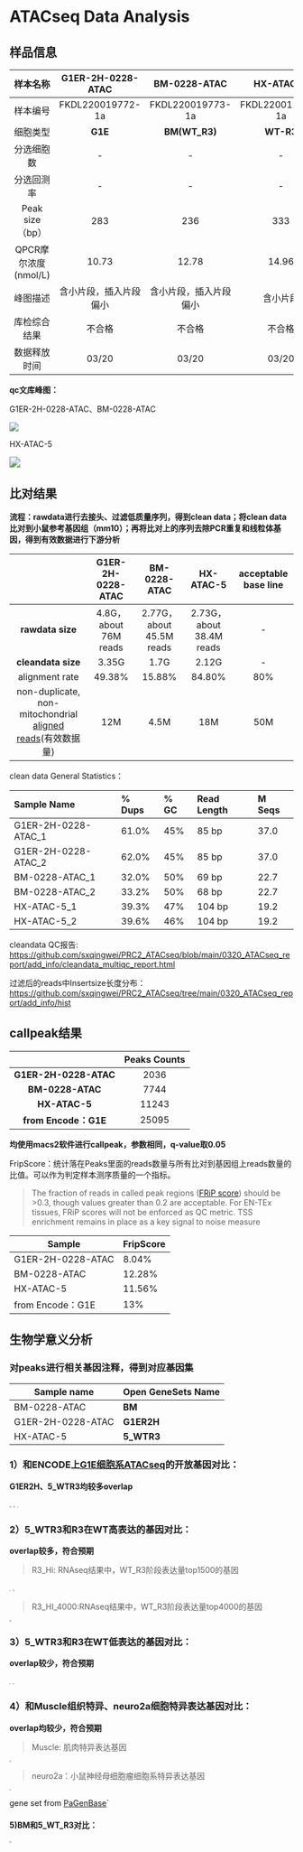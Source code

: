 

# ATACseq Data Analysis

[^Author：QwEi     Date：2022/03/22     not final version，to be contined]: 

## 样品信息

|       样本名称       |   G1ER-2H-0228-ATAC    |      BM-0228-ATAC      |    HX-ATAC-5     |
| :------------------: | :--------------------: | :--------------------: | :--------------: |
|       样本编号       |    FKDL220019772-1a    |    FKDL220019773-1a    | FKDL220011795-1a |
|       细胞类型       |        **G1E**         |     **BM(WT_R3)**      |    **WT-R3**     |
|      分选细胞数      |           -            |           -            |        -         |
|      分选回测率      |           -            |           -            |        -         |
|   Peak size（bp）    |          283           |          236           |       333        |
| QPCR摩尔浓度(nmol/L) |         10.73          |         12.78          |      14.96       |
|       峰图描述       | 含小片段，插入片段偏小 | 含小片段，插入片段偏小 |     含小片段     |
|     库检综合结果     |         不合格         |         不合格         |      不合格      |
|     数据释放时间     |         03/20          |         03/20          |      03/20       |

**qc文库峰图：**

G1ER-2H-0228-ATAC、BM-0228-ATAC

![](https://github.com/sxqingwei/PRC2_ATACseq/raw/main/0320_ATACseq_report/add_info/0d88e762750de1e3c6fe9f8b0fcac7d.jpg)

HX-ATAC-5

<img src="https://github.com/sxqingwei/PRC2_ATACseq/raw/main/0320_ATACseq_report/add_info/ad18634d00fa70d45307c9f778a7b90.png" style="zoom:120%;" />



## 比对结果

**流程：rawdata进行去接头、过滤低质量序列，得到clean data；将clean data比对到小鼠参考基因组（mm10）；再将比对上的序列去除PCR重复和线粒体基因，得到有效数据进行下游分析**

|                                                              |   G1ER-2H-0228-ATAC   |       BM-0228-ATAC       |        HX-ATAC-5         | acceptable base line |
| :----------------------------------------------------------: | :-------------------: | :----------------------: | :----------------------: | :------------------: |
|                       **rawdata size**                       | 4.8G，about 76M reads | 2.77G，about 45.5M reads | 2.73G，about 38.4M reads |          -           |
|                      **cleandata size**                      |         3.35G         |           1.7G           |          2.12G           |          -           |
|                        alignment rate                        |        49.38%         |          15.88%          |          84.80%          |         80%          |
| non-duplicate, non-mitochondrial [aligned reads](https://www.encodeproject.org/data-standards/terms/#read-depth)(有效数据量) |          12M          |           4.5M           |           18M            |         50M          |

clean data General Statistics：

| Sample Name         | % Dups | % GC | Read Length | M Seqs |
| :------------------ | :----- | :--- | :---------- | :----- |
| G1ER-2H-0228-ATAC_1 | 61.0%  | 45%  | 85 bp       | 37.0   |
| G1ER-2H-0228-ATAC_2 | 62.0%  | 45%  | 85 bp       | 37.0   |
| BM-0228-ATAC_1      | 32.0%  | 50%  | 69 bp       | 22.7   |
| BM-0228-ATAC_2      | 33.2%  | 50%  | 68 bp       | 22.7   |
| HX-ATAC-5_1         | 39.3%  | 47%  | 104 bp      | 19.2   |
| HX-ATAC-5_2         | 39.6%  | 46%  | 104 bp      | 19.2   |

cleandata QC报告: https://github.com/sxqingwei/PRC2_ATACseq/blob/main/0320_ATACseq_report/add_info/cleandata_multiqc_report.html

过滤后的reads中Insertsize长度分布：https://github.com/sxqingwei/PRC2_ATACseq/tree/main/0320_ATACseq_report/add_info/hist



## callpeak结果

|                       | Peaks Counts |
| :-------------------: | :----------: |
| **G1ER-2H-0228-ATAC** |     2036     |
|   **BM-0228-ATAC**    |     7744     |
|     **HX-ATAC-5**     |    11243     |
| **from Encode：G1E**  |    25095     |

**均使用macs2软件进行callpeak，参数相同，q-value取0.05**

FripScore：统计落在Peaks里面的reads数量与所有比对到基因组上reads数量的比值。可以作为判定样本测序质量的一个指标。

> The fraction of reads in called peak regions ([FRiP score](https://www.encodeproject.org/data-standards/terms/#enrichment)) should be >0.3, though values greater than 0.2 are acceptable. For EN-TEx tissues, FRiP scores will not be enforced as QC metric. TSS enrichment remains in place as a key signal to noise measure

| Sample            | FripScore |
| ----------------- | --------- |
| G1ER-2H-0228-ATAC | 8.04%     |
| BM-0228-ATAC      | 12.28%    |
| HX-ATAC-5         | 11.56%    |
| from Encode：G1E  | 13%       |

## 生物学意义分析

### 对peaks进行相关基因注释，得到对应基因集

| Sample name       | Open GeneSets Name |
| ----------------- | ------------------ |
| BM-0228-ATAC      | **BM**             |
| G1ER-2H-0228-ATAC | **G1ER2H**         |
| HX-ATAC-5         | **5_WTR3**         |

### 1）和ENCODE上[G1E细胞系ATACseq](https://www.encodeproject.org/experiments/ENCSR280ZDP/)的开放基因对比：

**G1ER2H、5_WTR3均较多overlap**

<img src="https://github.com/sxqingwei/PRC2_ATACseq/raw/main/0320_ATACseq_report/add_info/venn1.png" style="zoom: 18%;" />

<img src="https://github.com/sxqingwei/PRC2_ATACseq/raw/main/0320_ATACseq_report/add_info/venn2.png" style="zoom: 18%;" />

<img src="https://github.com/sxqingwei/PRC2_ATACseq/raw/main/0320_ATACseq_report/add_info/venn3.png" style="zoom: 14%;" />

### 2）5_WTR3和R3在WT高表达的基因对比：

**overlap较多，符合预期**

> R3_Hi: RNAseq结果中，WT_R3阶段表达量top1500的基因

<img src="https://github.com/sxqingwei/PRC2_ATACseq/raw/main/0320_ATACseq_report/add_info/venn4.png" style="zoom: 13%;" />

<img src="https://github.com/sxqingwei/PRC2_ATACseq/raw/main/0320_ATACseq_report/add_info/venn8.png" style="zoom: 19%;" />

> R3_HI_4000:RNAseq结果中，WT_R3阶段表达量top4000的基因 

<img src="https://github.com/sxqingwei/PRC2_ATACseq/raw/main/0320_ATACseq_report/add_info/venn11.png" style="zoom: 19%;" />

### 3）5_WTR3和R3在WT低表达的基因对比：

**overlap较少，符合预期**

<img src="https://github.com/sxqingwei/PRC2_ATACseq/raw/main/0320_ATACseq_report/add_info/venn5.png" style="zoom: 14%;" />

<img src="https://github.com/sxqingwei/PRC2_ATACseq/raw/main/0320_ATACseq_report/add_info/venn9.png" style="zoom: 18%;" />

### 4）和Muscle组织特异、neuro2a细胞特异表达基因对比：

**overlap均较少，符合预期**

> Muscle: 肌肉特异表达基因

<img src="https://github.com/sxqingwei/PRC2_ATACseq/raw/main/0320_ATACseq_report/add_info/venn6.png" style="zoom: 18%;" />

> neuro2a：小鼠神经母细胞瘤细胞系特异表达基因

<img src="https://github.com/sxqingwei/PRC2_ATACseq/raw/main/0320_ATACseq_report/add_info/venn7.png" style="zoom: 18%;" />



gene set from [PaGenBase](http://bioinf.xmu.edu.cn/PaGenBase/index.jsp)`

#### 5)BM和5_WT_R3对比：

<img src="https://github.com/sxqingwei/PRC2_ATACseq/raw/main/0320_ATACseq_report/add_info/venn10.png" style="zoom: 19%;" />

